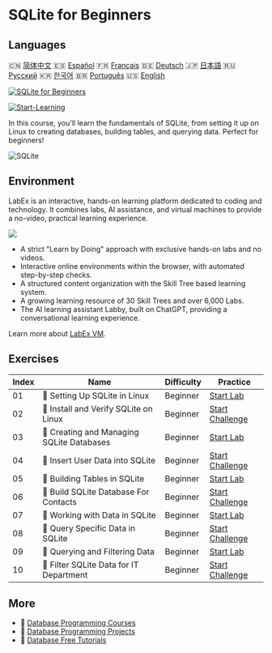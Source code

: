 # SQLite for Beginners

## Languages

🇨🇳 [简体中文](README_zh.md) 🇪🇸 [Español](README_es.md) 🇫🇷 [Français](README_fr.md) 🇩🇪 [Deutsch](README_de.md) 🇯🇵 [日本語](README_ja.md) 🇷🇺 [Русский](README_ru.md) 🇰🇷 [한국어](README_ko.md) 🇧🇷 [Português](README_pt.md) 🇺🇸 [English](README.md) 

[![SQLite for Beginners](https://cover-creator.labex.io/sqlite-for-beginners.png)](https://labex.io/courses/sqlite-for-beginners)

[![Start-Learning](https://img.shields.io/badge/Start-Learning-whitesmoke?style=for-the-badge)](https://labex.io/courses/sqlite-for-beginners)

In this course, you'll learn the fundamentals of SQLite, from setting it up on Linux to creating databases, building tables, and querying data. Perfect for beginners!

![SQLite](https://img.shields.io/badge/SQLite-whitesmoke?style=for-the-badge&logo=sqlite)


## Environment

LabEx is an interactive, hands-on learning platform dedicated to coding and technology. It combines labs, AI assistance, and virtual machines to provide a no-video, practical learning experience.

![](https://tutorial-screenshot.getvm.io/images/vm-1725247253.png)

- A strict "Learn by Doing" approach with exclusive hands-on labs and no videos.
- Interactive online environments within the browser, with automated step-by-step checks.
- A structured content organization with the Skill Tree based learning system.
- A growing learning resource of 30 Skill Trees and over 6,000 Labs.
- The AI learning assistant Labby, built on ChatGPT, providing a conversational learning experience.

Learn more about [LabEx VM](https://support.labex.io/using-labex/virtual-machine).

## Exercises

|   Index | Name                                      | Difficulty   | Practice                                                                                                                    |
|---------|-------------------------------------------|--------------|-----------------------------------------------------------------------------------------------------------------------------|
|      01 | 📖 Setting Up SQLite in Linux             | Beginner     | <a target='_blank' href='https://labex.io/tutorials/sqlite-setting-up-sqlite-in-linux-552335'>Start Lab</a>                 |
|      02 | 🎯 Install and Verify SQLite on Linux     | Beginner     | <a target='_blank' href='https://labex.io/tutorials/sqlite-install-and-verify-sqlite-on-linux-552579'>Start Challenge</a>   |
|      03 | 📖 Creating and Managing SQLite Databases | Beginner     | <a target='_blank' href='https://labex.io/tutorials/sqlite-creating-and-managing-sqlite-databases-552337'>Start Lab</a>     |
|      04 | 🎯 Insert User Data into SQLite           | Beginner     | <a target='_blank' href='https://labex.io/tutorials/insert-user-data-into-sqlite-552580'>Start Challenge</a>                |
|      05 | 📖 Building Tables in SQLite              | Beginner     | <a target='_blank' href='https://labex.io/tutorials/sqlite-building-tables-in-sqlite-552336'>Start Lab</a>                  |
|      06 | 🎯 Build SQLite Database For Contacts     | Beginner     | <a target='_blank' href='https://labex.io/tutorials/sqlite-build-sqlite-database-for-contacts-552582'>Start Challenge</a>   |
|      07 | 📖 Working with Data in SQLite            | Beginner     | <a target='_blank' href='https://labex.io/tutorials/sqlite-working-with-data-in-sqlite-552340'>Start Lab</a>                |
|      08 | 🎯 Query Specific Data in SQLite          | Beginner     | <a target='_blank' href='https://labex.io/tutorials/sqlite-query-specific-data-in-sqlite-552586'>Start Challenge</a>        |
|      09 | 📖 Querying and Filtering Data            | Beginner     | <a target='_blank' href='https://labex.io/tutorials/sqlite-querying-and-filtering-data-552338'>Start Lab</a>                |
|      10 | 🎯 Filter SQLite Data for IT Department   | Beginner     | <a target='_blank' href='https://labex.io/tutorials/sqlite-filter-sqlite-data-for-it-department-552585'>Start Challenge</a> |

## More

- 🔗 [Database Programming Courses](https://github.com/labex-labs/awesome-programming-courses)
- 🔗 [Database Programming Projects](https://github.com/labex-labs/awesome-programming-projects)
- 🔗 [Database Free Tutorials](https://github.com/labex-labs/sqlite-free-tutorials)

